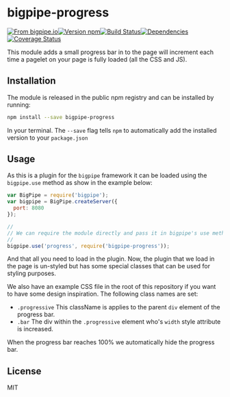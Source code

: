 # bigpipe-progress

[![From bigpipe.io][from]](http://bigpipe.io)[![Version npm][version]](http://browsenpm.org/package/bigpipe-progress)[![Build Status][build]](https://travis-ci.org/bigpipe/bigpipe-progress)[![Dependencies][david]](https://david-dm.org/bigpipe/bigpipe-progress)[![Coverage Status][cover]](https://coveralls.io/r/bigpipe/bigpipe-progress?branch=master)

[from]: https://img.shields.io/badge/from-bigpipe.io-9d8dff.svg?style=flat-square
[version]: http://img.shields.io/npm/v/bigpipe-progress.svg?style=flat-square
[build]: http://img.shields.io/travis/bigpipe/bigpipe-progress/master.svg?style=flat-square
[david]: https://img.shields.io/david/bigpipe/bigpipe-progress.svg?style=flat-square
[cover]: http://img.shields.io/coveralls/bigpipe/bigpipe-progress/master.svg?style=flat-square

This module adds a small progress bar in to the page will increment each time
a pagelet on your page is fully loaded (all the CSS and JS).

## Installation

The module is released in the public npm registry and can be installed by
running:

```bash
npm install --save bigpipe-progress
```

In your terminal. The `--save` flag tells `npm` to automatically add the
installed version to your `package.json`

## Usage

As this is a plugin for the `bigpipe` framework it can be loaded using the
`bigpipe.use` method as show in the example below:

```js
var BigPipe = require('bigpipe');
var bigpipe = BigPipe.createServer({
  port: 8080
});

//
// We can require the module directly and pass it in bigpipe's use method.
//
bigpipe.use('progress', require('bigpipe-progress'));
```

And that all you need to load in the plugin. Now, the plugin that we load in the
page is un-styled but has some special classes that can be used for styling
purposes.

We also have an example CSS file in the root of this repository if you want to
have some design inspiration. The following class names are set:

- `.progressive` This className is applies to the parent `div` element of the
  progress bar.
- `.bar` The div within the `.progressive` element who's `width` style attribute
  is increased.

When the progress bar reaches 100% we automatically hide the progress bar.

## License

MIT
